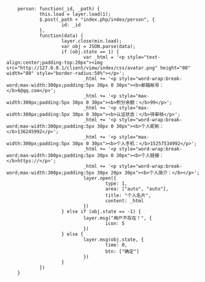         person: function(_id, _path) {
                this.load = layer.load(1);
                $.post(_path + "index.php/index/person", {
                        id: _id
                },
                function(data) {
                        layer.close(min.load);
                        var obj = JSON.parse(data);
                        if (obj.state == 1) {
                                var _html = '<p style="text-align:center;padding-top:20px"><img src="http://127.0.0.1/client/view/index/css/avatar.png" height="80" width="80" style="border-radius:50%"></p>';
                                _html += '<p style="word-wrap:break-word;max-width:300px;padding:5px 30px 0 30px"><b>邮箱帐号：</b>6@qq.com</p>';
                                _html += '<p style="max-width:300px;padding:5px 30px 0 30px"><b>积分余额：</b>99</p>';
                                _html += '<p style="max-width:300px;padding:5px 30px 0 30px"><b>认证状态：</b>待审核</p>';
                                _html += '<p style="word-wrap:break-word;max-width:300px;padding:5px 30px 0 30px"><b>个人昵称：</b>136245992</p>';
                                _html += '<p style="max-width:300px;padding:5px 30px 0 30px"><b>个人手机：</b>15257534992</p>';
                                _html += '<p style="word-wrap:break-word;max-width:300px;padding:5px 30px 0 30px"><b>个人链接：</b>https://</p>';
                                _html += '<p style="word-wrap:break-word;max-width:300px;padding:5px 30px 20px 30px"><b>个人简介：</b></p>';
                                layer.open({
                                        type: 1,
                                        area: ["auto", "auto"],
                                        title: "个人名片",
                                        content: _html
                                })
                        } else if (obj.state == -1) {
                                layer.msg("用户不存在！", {
                                        icon: 5
                                })
                        } else {
                                layer.msg(obj.state, {
                                        time: 0,
                                        btn: ["确定"]
                                })
                        }
                })
        }
